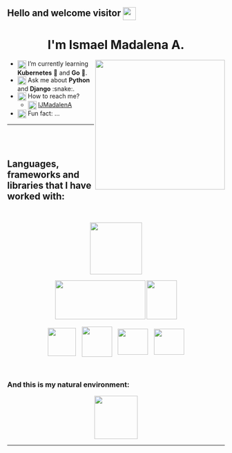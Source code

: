 <!--
**IsMadalena/IsMadalena** is a ✨ _special_ ✨ repository because its `README.md` (this file) appears on your GitHub profile.

Here are some ideas to get you started:
- 🔭 I’m currently working on ...
- 👯 I’m looking to collaborate on ...
- 🤔 I’m looking for help with ...

<img src="https://media.giphy.com/media/heIX5HfWgEYlW/giphy.gif" width="300" height="300" align="center"/>
<img src="https://media.giphy.com/media/WFZvB7VIXBgiz3oDXE/giphy.gif" width="300" height="300" align="center"/>
<img src="https://media.giphy.com/media/cYU6YcPE5YlJxh6otp/giphy.gif" width="300" height="300" align="center"/>
<img src="https://media.giphy.com/media/rygLdXcJlqYqQbaUr0/giphy-downsized-large.gif" width="300" height="300" align="center"/>
https://media.giphy.com/media/Kfl09udXYhbjajJwEt/giphy.gif
https://media.giphy.com/media/J2awouDsf23R2vo2p5/giphy.gif
https://giphy.com/stickers/transparent-emoji-emojivid-QaZ0Yu5CbHu4HpBcyZ
https://giphy.com/stickers/transparent-emoji-emojivid-h8CYgLGGiBbA32rcOC
https://giphy.com/stickers/emoji-chart-graph-IzLejEn5juzsLN4AqX
<img align="center" HSPACE="5" src="https://www.eventslooped.com/posts/img/sexy-programming-languages-to-learn-2020/gopher-dance.gif" width="70" height="70" />

AZURE:
<img src="https://am3pap007files.storage.live.com/y4m36khvbMH-QVohzbxeiVuGllfg8t47UEu1GRGYWj9vgp2nteS7eKqtii1FtQppvNwbY4nfNLGADI8iDyYnLMkl9aVVO8VRcWrBh0CXssMtaQyhsxN8WZGzHOsgmIunvs7ff6kvqnX0t0dcwymK-BmrGxNuf2L_SDizgcxO2zEcn7kJqXHJlcsaIivdtGse0rR?width=1200&height=936&cropmode=none" width="1200" height="936" />

-->

## Hello and welcome visitor <img align="center" src="https://media.giphy.com/media/dalJ0CpF7hwmN1nZXe/giphy.gif" width="30" height="30" />

<h1 align="center"> I'm Ismael Madalena A. </h1>

<img src="https://media.giphy.com/media/wwg1suUiTbCY8H8vIA/giphy-downsized-large.gif" width="300" height="300" align="right"/>

<div>
  <ul>
    <li> <img align="center" src="https://media.giphy.com/media/JmIJQRb9RnqxvHgvzf/giphy.gif" width="20" height="20" /> I’m currently learning <b>Kubernetes</b> 🐳 and <b>Go</b> 🐰. </li>
    <li> <img align="center" src="https://media.giphy.com/media/v1.Y2lkPTc5MGI3NjExMWYxMGFjMTA3NTA5NTZiZGZhODY5MWUxODg3ODU4MzdhOWZmMjQ3YiZlcD12MV9pbnRlcm5hbF9naWZzX2dpZklkJmN0PXM/Za38Y5tjGnsvrzRDZa/giphy.gif" width="20" height="20" /> Ask me about <b>Python</b> and <b>Django</b> :snake:. </li>
    <li> <img align="center" src="https://media.giphy.com/media/m7dLILmScZoGjiO2Nw/giphy.gif" width="20" height="20" /> How to reach me?
      <ul>
        <li> <img align="center" src="https://github.com/user-attachments/assets/8453aa90-761a-4102-8a2a-173427687665" width="20" height="20" /> <a href="https://www.linkedin.com/in/ijmadalena/">IJMadalenA</a> </li>
      </ul>
    </li>
    <li> <img align="center" src="https://media.giphy.com/media/QuVhBJhDRG3Wr5vIOr/giphy.gif" width="20" height="20" /> Fun fact: ... </li> 
  </ul>
</div>

___

<br>
<br>

## __Languages, frameworks and libraries that I have worked with:__

<br>

<p align="center">
  <img src="https://cdn-icons-png.flaticon.com/512/5968/5968350.png" width="120" height="120" />
</p>

<p align="center">
  <img src="https://www.django-rest-framework.org/img/logo.png" width="209" height="90" />
  <img src="https://cdn.freebiesupply.com/logos/large/2x/django-logo-png-transparent.png" width="70" height="90" />
</p>

<p align="center">
  <img align="center" HSPACE="5" src="https://user-images.githubusercontent.com/2575745/67964810-4d9a2980-fbd7-11e9-8cf7-661ded187ee6.png" width="65" height="65" />
  <img align="center" HSPACE="5" src="https://cdn-icons-png.flaticon.com/512/5969/5969059.png" width="70" height="70" />
  <img align="center" HSPACE="5" src="https://github.com/user-attachments/assets/48350f5f-7860-4fc7-8d5b-73f7c470c56f" width="70" height="60" />
  <img align="center" HSPACE="5" src="https://cdn.freebiesupply.com/logos/large/2x/postgresql-logo-png-transparent.png" width="70" height="60" />
</p>
<br>

### And this is my natural environment:

<p align="center">
  <img align="center" HSPACE="10" src="https://media.giphy.com/media/cYU6YcPE5YlJxh6otp/giphy.gif" width="100" height="100" />

___
